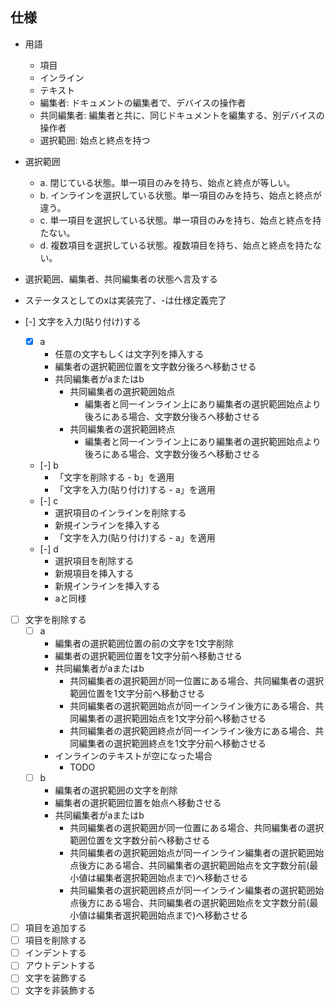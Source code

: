 ## 仕様

- 用語
  - 項目
  - インライン
  - テキスト
  - 編集者: ドキュメントの編集者で、デバイスの操作者
  - 共同編集者: 編集者と共に、同じドキュメントを編集する、別デバイスの操作者
  - 選択範囲: 始点と終点を持つ

- 選択範囲
  - a. 閉じている状態。単一項目のみを持ち、始点と終点が等しい。
  - b. インラインを選択している状態。単一項目のみを持ち、始点と終点が違う。
  - c. 単一項目を選択している状態。単一項目のみを持ち、始点と終点を持たない。
  - d. 複数項目を選択している状態。複数項目を持ち、始点と終点を持たない。

- 選択範囲、編集者、共同編集者の状態へ言及する
- ステータスとしてのxは実装完了、-は仕様定義完了

- [-] 文字を入力(貼り付け)する
  - [x] a
    - 任意の文字もしくは文字列を挿入する
    - 編集者の選択範囲位置を文字数分後ろへ移動させる
    - 共同編集者がaまたはb
      - 共同編集者の選択範囲始点
        - 編集者と同一インライン上にあり編集者の選択範囲始点より後ろにある場合、文字数分後ろへ移動させる
      - 共同編集者の選択範囲終点
        - 編集者と同一インライン上にあり編集者の選択範囲始点より後ろにある場合、文字数分後ろへ移動させる
  - [-] b
    - 「文字を削除する - b」を適用
    - 「文字を入力(貼り付け)する - a」を適用
  - [-] c
    - 選択項目のインラインを削除する
    - 新規インラインを挿入する
    - 「文字を入力(貼り付け)する - a」を適用
  - [-] d
    - 選択項目を削除する
    - 新規項目を挿入する
    - 新規インラインを挿入する
    - aと同様
- [ ] 文字を削除する
  - [ ] a
    - 編集者の選択範囲位置の前の文字を1文字削除
    - 編集者の選択範囲位置を1文字分前へ移動させる
    - 共同編集者がaまたはb
      - 共同編集者の選択範囲が同一位置にある場合、共同編集者の選択範囲位置を1文字分前へ移動させる
      - 共同編集者の選択範囲始点が同一インライン後方にある場合、共同編集者の選択範囲始点を1文字分前へ移動させる
      - 共同編集者の選択範囲終点が同一インライン後方にある場合、共同編集者の選択範囲終点を1文字分前へ移動させる
    - インラインのテキストが空になった場合
      - TODO
  - [ ] b
    - 編集者の選択範囲の文字を削除
    - 編集者の選択範囲位置を始点へ移動させる
    - 共同編集者がaまたはb
      - 共同編集者の選択範囲が同一位置にある場合、共同編集者の選択範囲位置を文字数分前へ移動させる
      - 共同編集者の選択範囲始点が同一インライン編集者の選択範囲始点後方にある場合、共同編集者の選択範囲始点を文字数分前(最小値は編集者選択範囲始点まで)へ移動させる
      - 共同編集者の選択範囲終点が同一インライン編集者の選択範囲始点後方にある場合、共同編集者の選択範囲始点を文字数分前(最小値は編集者選択範囲始点まで)へ移動させる
- [ ] 項目を追加する
- [ ] 項目を削除する
- [ ] インデントする
- [ ] アウトデントする
- [ ] 文字を装飾する
- [ ] 文字を非装飾する
